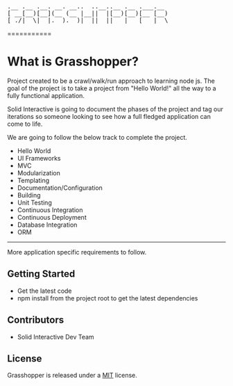 <pre>
.__ .__ .__. __. __..  ..__..__ .__ .___.__ 
[ __[__)[__](__ (__ |__||  |[__)[__)[__ [__)
[_./|  \|  |.__).__)|  ||__||   |   [___|  \
</pre>
===========

# What is Grasshopper?

Project created to be a crawl/walk/run approach to learning node js. The goal of the project is to take a project from
"Hello World!" all the way to a fully functional application.

Solid Interactive is going to document the phases of the project and tag our iterations so someone looking to see how
a full fledged application can come to life.

We are going to follow the below track to complete the project.
* Hello World
* UI Frameworks
* MVC
* Modularization
* Templating
* Documentation/Configuration
* Building
* Unit Testing
* Continuous Integration
* Continuous Deployment
* Database Integration
* ORM

----------

More application specific requirements to follow.


## Getting Started

* Get the latest code
* npm install from the project root to get the latest dependencies


## Contributors
* Solid Interactive Dev Team

## License

Grasshopper is released under a [MIT](http://opensource.org/licenses/mit-license.php) license. 